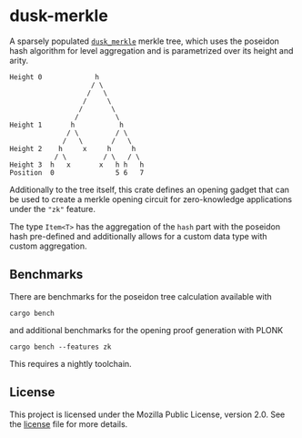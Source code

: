 # dusk-merkle

A sparsely populated [`dusk_merkle`](https://docs.rs/dusk-merkle/latest/dusk_merkle/)
merkle tree, which uses the poseidon hash algorithm for level aggregation and
is parametrized over its height and arity.
```text
Height 0             h
                    / \
                   /   \
                  /     \
                 /       \
                /         \
Height 1       h           h
              / \         / \
             /   \       /   \
Height 2    h     x     h     h
           / \         / \   / \
Height 3  h   x       x   h h   h
Position  0               5 6   7
```

Additionally to the tree itself, this crate defines an opening gadget that can
be used to create a merkle opening circuit for zero-knowledge applications
under the `"zk"` feature.

The type `Item<T>` has the aggregation of the `hash` part with the poseidon hash
pre-defined and additionally allows for a custom data type with custom
aggregation.

## Benchmarks

There are benchmarks for the poseidon tree calculation available with
```shell
cargo bench
```

and additional benchmarks for the opening proof generation with PLONK
```shell
cargo bench --features zk
```

This requires a nightly toolchain.

## License

This project is licensed under the Mozilla Public License, version 2.0. See the
[license](./LICENSE) file for more details.
